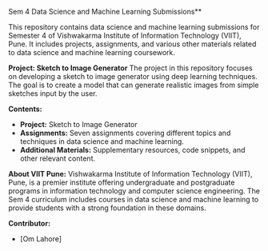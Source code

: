 Sem 4 Data Science and Machine Learning Submissions**

This repository contains data science and machine learning submissions for Semester 4 of Vishwakarma Institute of Information Technology (VIIT), Pune. It includes projects, assignments, and various other materials related to data science and machine learning coursework.

**Project: Sketch to Image Generator**
The project in this repository focuses on developing a sketch to image generator using deep learning techniques. The goal is to create a model that can generate realistic images from simple sketches input by the user.

**Contents:**
- **Project:** Sketch to Image Generator
- **Assignments:** Seven assignments covering different topics and techniques in data science and machine learning.
- **Additional Materials:** Supplementary resources, code snippets, and other relevant content.

**About VIIT Pune:**
Vishwakarma Institute of Information Technology (VIIT), Pune, is a premier institute offering undergraduate and postgraduate programs in information technology and computer science engineering. The Sem 4 curriculum includes courses in data science and machine learning to provide students with a strong foundation in these domains.

**Contributor:**
- [Om Lahore]
